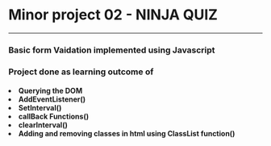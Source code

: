 <h1>Minor project 02 - NINJA QUIZ </h1>
<hr>
<h3> Basic form Vaidation implemented using Javascript </h3>
<h3> Project done as learning outcome of <br>
  <h4>
  <li>  Querying the DOM </li>
  <li>  AddEventListener()  </li>
  <li>  SetInterval() </li>
  <li>  callBack Functions() </li>
  <li>  clearInterval() </li>
  <li>  Adding and removing classes in html using ClassList function() </li>
    

 
     








